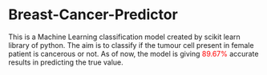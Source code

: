 # Breast-Cancer-Predictor
This is a Machine Learning classification model created by scikit learn library of python.
The aim is to classify if the tumour cell present in female patient is cancerous or not.
As of now, the model is giving <font color='red'>89.67%  </font> accurate results in predicting the true value.
